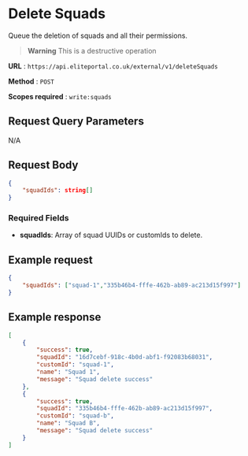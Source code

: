 # Delete Squads

Queue the deletion of squads and all their permissions.

> **Warning**
This is a destructive operation


**URL** : `https://api.eliteportal.co.uk/external/v1/deleteSquads`

**Method** : `POST`

**Scopes required** : `write:squads`

## Request Query Parameters

N/A

## Request Body
```json
{
    "squadIds": string[]
}
```

### Required Fields
- **squadIds**: Array of squad UUIDs or customIds to delete.

## Example request
```json
{
    "squadIds": ["squad-1","335b46b4-fffe-462b-ab89-ac213d15f997"]
}
```

## Example response
```json
[
    {
        "success": true,
        "squadId": "16d7cebf-918c-4b0d-abf1-f92083b68031",
        "customId": "squad-1",
        "name": "Squad 1",
        "message": "Squad delete success"
    },
    {
        "success": true,
        "squadId": "335b46b4-fffe-462b-ab89-ac213d15f997",
        "customId": "squad-b",
        "name": "Squad B",
        "message": "Squad delete success"
    }
]
```
